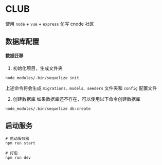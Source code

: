 # CLUB
使用 `node` + `vue` + `express` 仿写 cnode 社区

## 数据库配置
#### 数据迁移
1. 初始化项目，生成文件夹
``` shell
node_modules/.bin/sequelize init
```
上述命令将会生成 `migrations、models、seeders` 文件夹和 `config` 配置文件

2. 创建数据库
如果数据库还不存在，可以使用以下命令创建数据库
``` shell
node_modules/.bin/sequelize db:create
```

## 启动服务
``` shell
# 启动服务器
npm run start

# 打包
npm run dev

```
